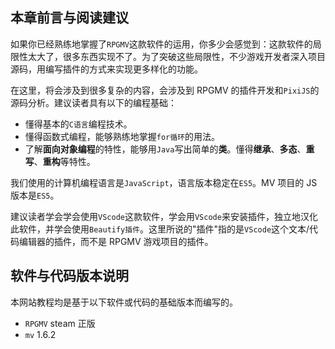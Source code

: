 ## 本章前言与阅读建议

如果你已经熟练地掌握了`RPGMV`这款软件的运用，你多少会感觉到：这款软件的局限性太大了，很多东西实现不了。为了突破这些局限性，不少游戏开发者深入项目源码，用编写插件的方式来实现更多样化的功能。

在这里，将会涉及到很多复杂的内容，会涉及到 RPGMV 的插件开发和`PixiJS`的源码分析。建议读者具有以下的编程基础：

- 懂得基本的`C语言`编程技术。
- 懂得函数式编程，能够熟练地掌握`for循环`的用法。
- 了解**面向对象编程**的特性，能够用`Java`写出简单的**类**。懂得**继承**、**多态**、**重写**、**重构**等特性。

我们使用的计算机编程语言是`JavaScript`，语言版本稳定在`ES5`。MV 项目的 JS 版本是`ES5`。

建议读者学会学会使用`VScode`这款软件，学会用`VScode`来安装插件，独立地汉化此软件，并学会使用`Beautify插件`。这里所说的"插件"指的是`VScode`这个文本/代码编辑器的插件，而不是 RPGMV 游戏项目的插件。

## 软件与代码版本说明

本网站教程均是基于以下软件或代码的基础版本而编写的。

- `RPGMV` steam 正版
- `mv` 1.6.2
